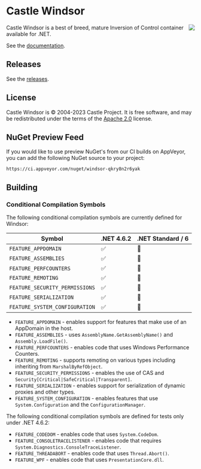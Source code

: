 # Castle Windsor

<img align="right" src="docs/images/windsor-logo.png">

Castle Windsor is a best of breed, mature Inversion of Control container available for .NET.

See the [documentation](docs/README.md).

## Releases

See the [releases](https://github.com/castleproject/Windsor/releases).

## License

Castle Windsor is &copy; 2004-2023 Castle Project. It is free software, and may be redistributed under the terms of
the [Apache 2.0](http://opensource.org/licenses/Apache-2.0) license.

## NuGet Preview Feed

If you would like to use preview NuGet's from our CI builds on AppVeyor, you can add the following NuGet source to your
project:

```
https://ci.appveyor.com/nuget/windsor-qkry8n2r6yak
```

## Building

### Conditional Compilation Symbols

The following conditional compilation symbols are currently defined for Windsor:

 Symbol                             | .NET 4.6.2         | .NET Standard / 6 
------------------------------------|--------------------|-------------------
 `FEATURE_APPDOMAIN`                | :white_check_mark: | :no_entry_sign:   
 `FEATURE_ASSEMBLIES`               | :white_check_mark: | :no_entry_sign:   
 `FEATURE_PERFCOUNTERS`             | :white_check_mark: | :no_entry_sign:   
 `FEATURE_REMOTING`                 | :white_check_mark: | :no_entry_sign:   
 `FEATURE_SECURITY_PERMISSIONS`     | :white_check_mark: | :no_entry_sign:   
 `FEATURE_SERIALIZATION`            | :white_check_mark: | :no_entry_sign:   
 `FEATURE_SYSTEM_CONFIGURATION`     | :white_check_mark: | :no_entry_sign:   

* `FEATURE_APPDOMAIN` - enables support for features that make use of an AppDomain in the host.
* `FEATURE_ASSEMBLIES` - uses `AssemblyName.GetAssemblyName()` and `Assembly.LoadFile()`.
* `FEATURE_PERFCOUNTERS` - enables code that uses Windows Performance Counters.
* `FEATURE_REMOTING` - supports remoting on various types including inheriting from `MarshalByRefObject`.
* `FEATURE_SECURITY_PERMISSIONS` - enables the use of CAS and `Security[Critical|SafeCritical|Transparent]`.
* `FEATURE_SERIALIZATION` - enables support for serialization of dynamic proxies and other types.
* `FEATURE_SYSTEM_CONFIGURATION` - enables features that use `System.Configuration` and the `ConfigurationManager`.

The following conditional compilation symbols are defined for tests only under .NET 4.6.2:

* `FEATURE_CODEDOM` - enables code that uses `System.CodeDom`.
* `FEATURE_CONSOLETRACELISTENER` - enables code that requires `System.Diagnostics.ConsoleTraceListener`.
* `FEATURE_THREADABORT` - enables code that uses `Thread.Abort()`.
* `FEATURE_WPF` - enables code that uses `PresentationCore.dll`.
